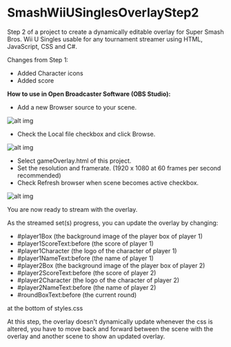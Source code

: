 # SmashWiiUSinglesOverlayStep2
Step 2 of a project to create a dynamically editable overlay for Super Smash Bros. Wii U Singles usable for any tournament streamer using HTML, JavaScript, CSS and C#.

Changes from Step 1:
- Added Character icons
- Added score


**How to use in Open Broadcaster Software (OBS Studio):**
- Add a new Browser source to your scene.

![alt img](https://imgur.com/FCYcy8M.png)

- Check the Local file checkbox and click Browse.

![alt img](https://imgur.com/VLLhL43.png)

- Select gameOverlay.html of this project.
- Set the resolution and framerate. (1920 x 1080 at 60 frames per second recommended)
- Check Refresh browser when scene becomes active checkbox.

![alt img](https://imgur.com/zLKg09t.png)

You are now ready to stream with the overlay.

As the streamed set(s) progress, you can update the overlay by changing:

- #player1Box (the background image of the player box of player 1)
- #player1ScoreText:before (the score of player 1)
- #player1Character (the logo of the character of player 1)
- #player1NameText:before (the name of player 1)
- #player2Box (the background image of the player box of player 2)
- #player2ScoreText:before (the score of player 2)
- #player2Character (the logo of the character of player 2)
- #player2NameText:before (the name of player 2)
- #roundBoxText:before (the current round)

at the bottom of styles.css

At this step, the overlay doesn't dynamically update whenever the css is altered, you have to move back and forward between the scene with the overlay and another scene to show an updated overlay.
